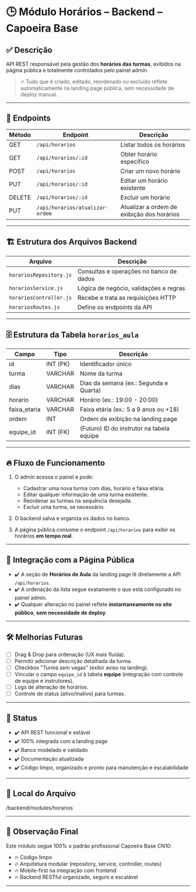 # 🕒 Módulo Horários – Backend – Capoeira Base

## ✅ Descrição
API REST responsável pela gestão dos **horários das turmas**, exibidos na página pública e totalmente controlados pelo painel admin.

> 🔥 Tudo que é criado, editado, reordenado ou excluído reflete automaticamente na landing page pública, sem necessidade de deploy manual.

---

## 🔗 Endpoints

| Método | Endpoint                           | Descrição                                     |
|--------|-------------------------------------|-----------------------------------------------|
| GET    | `/api/horarios`                    | Listar todos os horários                      |
| GET    | `/api/horarios/:id`                | Obter horário específico                      |
| POST   | `/api/horarios`                    | Criar um novo horário                         |
| PUT    | `/api/horarios/:id`                | Editar um horário existente                   |
| DELETE | `/api/horarios/:id`                | Excluir um horário                            |
| PUT    | `/api/horarios/atualizar-ordem`    | Atualizar a ordem de exibição dos horários    |

---

## 🏗️ Estrutura dos Arquivos Backend

| Arquivo                         | Descrição                                     |
|----------------------------------|-----------------------------------------------|
| `horariosRepository.js`         | Consultas e operações no banco de dados       |
| `horariosService.js`            | Lógica de negócio, validações e regras        |
| `horariosController.js`         | Recebe e trata as requisições HTTP            |
| `horariosRoutes.js`             | Define os endpoints da API                    |

---

## 🗄️ Estrutura da Tabela `horarios_aula`

| Campo               | Tipo       | Descrição                                      |
|---------------------|------------|-------------------------------------------------|
| id                  | INT (PK)   | Identificador único                            |
| turma               | VARCHAR    | Nome da turma                                  |
| dias                | VARCHAR    | Dias da semana (ex.: Segunda e Quarta)         |
| horario             | VARCHAR    | Horário (ex.: 19:00 - 20:00)                   |
| faixa_etaria        | VARCHAR    | Faixa etária (ex.: 5 a 9 anos ou +18)          |
| ordem               | INT        | Ordem de exibição na landing page              |
| equipe_id           | INT (FK)   | (Futuro) ID do instrutor na tabela equipe      |

---

## 🔥 Fluxo de Funcionamento

1. O admin acessa o painel e pode:
   - Cadastrar uma nova turma com dias, horário e faixa etária.
   - Editar qualquer informação de uma turma existente.
   - Reordenar as turmas na sequência desejada.
   - Excluir uma turma, se necessário.

2. O backend salva e organiza os dados no banco.

3. A página pública consome o endpoint `/api/horarios` para exibir os horários **em tempo real**.

---

## 🎯 Integração com a Página Pública

- ✔️ A seção de **Horários de Aula** da landing page lê diretamente a API `/api/horarios`.
- ✔️ A ordenação da lista segue exatamente o que está configurado no painel admin.
- ✔️ Qualquer alteração no painel reflete **instantaneamente no site público**, **sem necessidade de deploy**.

---

## 🛠️ Melhorias Futuras

- [ ] Drag & Drop para ordenação (UX mais fluida).
- [ ] Permitir adicionar descrição detalhada da turma.
- [ ] Checkbox "Turma sem vagas" (exibir aviso na landing).
- [ ] Vincular o campo `equipe_id` à tabela **equipe** (integração com controle de equipe e instrutores).
- [ ] Logs de alteração de horários.
- [ ] Controle de status (ativo/inativo) para turmas.

---

## 🎯 Status

- ✔️ API REST funcional e estável
- ✔️ 100% integrada com a landing page
- ✔️ Banco modelado e validado
- ✔️ Documentação atualizada
- ✔️ Código limpo, organizado e pronto para manutenção e escalabilidade

---

## 📜 Local do Arquivo

/backend/modules/horarios


---

## 🚀 Observação Final

Este módulo segue 100% o padrão profissional Capoeira Base CN10:

- 🔥 Código limpo  
- 🔥 Arquitetura modular (repository, service, controller, routes)  
- 🔥 Mobile-first na integração com frontend  
- 🔥 Backend RESTful organizado, seguro e escalável  

---
